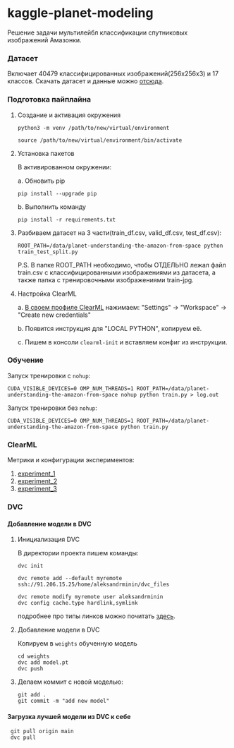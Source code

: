 # kaggle-planet-modeling

Решение задачи мультилейбл классификации спутниковых изображений Амазонки.


### Датасет

Включает 40479 классифицированных изображений(256x256x3) и 17 классов.
Скачать датасет и данные можно [отсюда](https://www.kaggle.com/competitions/planet-understanding-the-amazon-from-space).

### Подготовка пайплайна

1. Создание и активация окружения
    ```
    python3 -m venv /path/to/new/virtual/environment
    ```
    ```
    source /path/to/new/virtual/environment/bin/activate
    ```

2. Установка пакетов

    В активированном окружении:

    a. Обновить pip
    ```
    pip install --upgrade pip 
    ```
    b. Выполнить команду
    ```
    pip install -r requirements.txt
    ```

3. Разбиваем датасет на 3 части(train_df.csv, valid_df.csv, test_df.csv):
    ```
    ROOT_PATH=/data/planet-understanding-the-amazon-from-space python train_test_split.py
    ```
    P.S. В папке ROOT_PATH необходимо, чтобы ОТДЕЛЬНО лежал файл train.csv с классифицированными изображениями из датасета,
    а также папка с тренировочными изображениями train-jpg.

4. Настройка ClearML

    a. [В своем профиле ClearML](https://app.community.clear.ml/profile) нажимаем:
      "Settings" -> "Workspace" -> "Create new credentials"
      
    b. Появится инструкция для "LOCAL PYTHON", копируем её.
    
    с. Пишем в консоли `clearml-init` и вставляем конфиг из инструкции.

### Обучение
Запуск тренировки c `nohup`:

```
CUDA_VISIBLE_DEVICES=0 OMP_NUM_THREADS=1 ROOT_PATH=/data/planet-understanding-the-amazon-from-space nohup python train.py > log.out
```

Запуск тренировки без `nohup`:

```
CUDA_VISIBLE_DEVICES=0 OMP_NUM_THREADS=1 ROOT_PATH=/data/planet-understanding-the-amazon-from-space python train.py
```

### ClearML
Метрики и конфигурации экспериментов:
1. [experiment_1](https://app.clear.ml/projects/ff3c0bfc136344e78f782c01c14f28ed/experiments/12ec3b227b8e4e6dbd584a2a8201decd/output/execution)
2. [experiment_2](https://app.clear.ml/projects/ff3c0bfc136344e78f782c01c14f28ed/experiments/18dfe6335f74420a92a0dd5a295fd80d/output/execution)
3. [experiment_3](https://app.clear.ml/projects/ff3c0bfc136344e78f782c01c14f28ed/experiments/e0090bd8815744989bc45a43b733db21/output/execution)

### DVC
#### Добавление модели в DVC
1. Инициализация DVC

    В директории проекта пишем команды:
    ```
    dvc init
    ```
    ```
    dvc remote add --default myremote ssh://91.206.15.25/home/aleksandrminin/dvc_files
    ```

    ```
    dvc remote modify myremote user aleksandrminin
    dvc config cache.type hardlink,symlink
    ```

    подробнее про типы линков можно почитать [здесь](https://dvc.org/doc/user-guide/large-dataset-optimization#file-link-types-for-the-dvc-cache).

2. Добавление модели в DVC
    
    Копируем в `weights` обученную модель
    ```
    cd weights
    dvc add model.pt
    dvc push
   ```

3. Делаем коммит с новой моделью:
    ```
    git add .
    git commit -m "add new model"
   ```

#### Загрузка лучшей модели из DVC к себе
   ```
    git pull origin main
    dvc pull
   ```